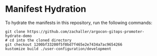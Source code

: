 # Manifest Hydration

To hydrate the manifests in this repository, run the following commands:

```shell
git clone https://github.com/zachaller/argocon-gitops-promoter-hydrate-demo
# cd into the cloned directory
git checkout 1200bf33200f5f0bd7f465e2e7434a7ac9654266
kustomize build ./user-configuration/development
```
